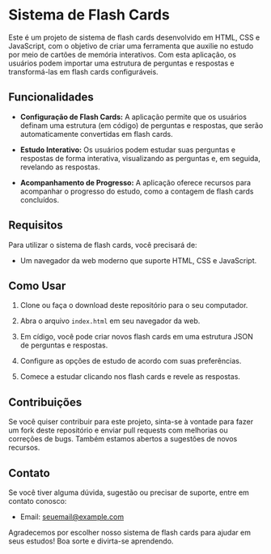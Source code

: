 # Sistema de Flash Cards

Este é um projeto de sistema de flash cards desenvolvido em HTML, CSS e JavaScript, com o objetivo de criar uma ferramenta que auxilie no estudo por meio de cartões de memória interativos. Com esta aplicação, os usuários podem importar uma estrutura de perguntas e respostas e transformá-las em flash cards configuráveis.

## Funcionalidades

- **Configuração de Flash Cards:** A aplicação permite que os usuários definam uma estrutura (em código) de perguntas e respostas, que serão automaticamente convertidas em flash cards.

- **Estudo Interativo:** Os usuários podem estudar suas perguntas e respostas de forma interativa, visualizando as perguntas e, em seguida, revelando as respostas.

- **Acompanhamento de Progresso:** A aplicação oferece recursos para acompanhar o progresso do estudo, como a contagem de flash cards concluídos.

## Requisitos

Para utilizar o sistema de flash cards, você precisará de:

- Um navegador da web moderno que suporte HTML, CSS e JavaScript.

## Como Usar

1. Clone ou faça o download deste repositório para o seu computador.

2. Abra o arquivo `index.html` em seu navegador da web.

3. Em cídigo, você pode criar novos flash cards em uma estrutura JSON de perguntas e respostas.

4. Configure as opções de estudo de acordo com suas preferências.

5. Comece a estudar clicando nos flash cards e revele as respostas.

## Contribuições

Se você quiser contribuir para este projeto, sinta-se à vontade para fazer um fork deste repositório e enviar pull requests com melhorias ou correções de bugs. Também estamos abertos a sugestões de novos recursos.

## Contato

Se você tiver alguma dúvida, sugestão ou precisar de suporte, entre em contato conosco:

- Email: seuemail@example.com

Agradecemos por escolher nosso sistema de flash cards para ajudar em seus estudos! Boa sorte e divirta-se aprendendo.
